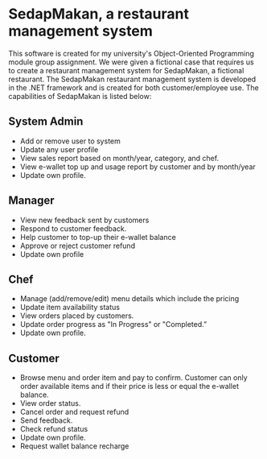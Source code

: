 # SedapMakan, a restaurant management system 
This software is created for my university's Object-Oriented Programming module group assignment. We were given a fictional case that requires us to create a restaurant management system for SedapMakan, a fictional restaurant. The SedapMakan restaurant management system is developed in the .NET framework and is created for both customer/employee use. The capabilities of SedapMakan is listed below:

## System Admin 
-	Add or remove user to system
-	Update any user profile
-	View sales report based on month/year, category, and chef.
-	View e-wallet top up and usage report by customer and by month/year
-	Update own profile.

## Manager
-	View new feedback sent by customers 
-	Respond to customer feedback.
-	Help customer to top-up their e-wallet balance
-	Approve or reject customer refund
-	Update own profile


## Chef
-	Manage (add/remove/edit) menu details which include the pricing
-	Update item availability status
-	View orders placed by customers.
-	Update order progress as "In Progress" or "Completed.”
-	Update own profile.

## Customer
-	Browse menu and order item and pay to confirm. Customer can only order available items and if their price is less or equal the e-wallet balance.
-	View order status.
-	Cancel order and request refund 
-	Send feedback.
-	Check refund status
-	Update own profile.
-	Request wallet balance recharge

